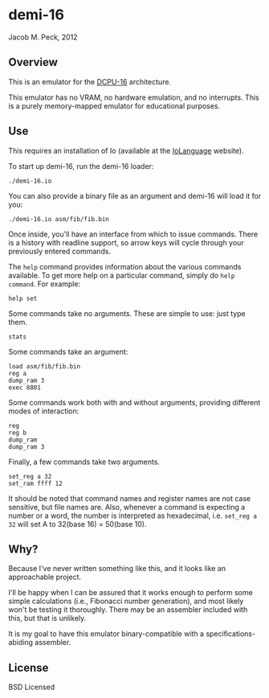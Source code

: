 # demi-16
Jacob M. Peck, 2012

## Overview
This is an emulator for the [DCPU-16](https://raw.github.com/gatesphere/demi-16/master/docs/dcpu-specs/dcpu-1-7.txt) architecture.

This emulator has no VRAM, no hardware emulation, and no interrupts.  This is a 
purely memory-mapped emulator for educational purposes.

## Use
This requires an installation of Io (available at the [IoLanguage](http://iolanguage.com/) website).

To start up demi-16, run the demi-16 loader:

    ./demi-16.io
    
You can also provide a binary file as an argument and demi-16 will load it for you:

    ./demi-16.io asm/fib/fib.bin

Once inside, you'll have an interface from which to issue commands.  There is a 
history with readline support, so arrow keys will cycle through your previously
entered commands.

The `help` command provides information about the various commands available.
To get more help on a particular command, simply do `help command`.  For example:

    help set
    
Some commands take no arguments.  These are simple to use: just type them.
    
    stats

Some commands take an argument:

    load asm/fib/fib.bin
    reg a
    dump_ram 3
    exec 8801
    
Some commands work both with and without arguments, providing different modes of
interaction:

    reg
    reg b
    dump_ram
    dump_ram 3
    
Finally, a few commands take two arguments.

    set_reg a 32
    set_ram ffff 12

It should be noted that command names and register names are not case sensitive,
but file names are.  Also, whenever a command is expecting a number or a word,
the number is interpreted as hexadecimal, i.e. `set_reg a 32` will set A to 
32(base 16) = 50(base 10).

## Why?
Because I've never written something like this, and it looks like an approachable 
project.

I'll be happy when I can be assured that it works enough to perform some simple
calculations (i.e., Fibonacci number generation), and most likely won't be testing
it thoroughly.  There may be an assembler included with this, but that is unlikely.

It is my goal to have this emulator binary-compatible with a specifications-abiding
assembler.

## License
BSD Licensed
